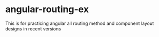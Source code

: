 # angular-routing-ex
This is for practicing angular all routing method and component layout designs in recent versions
